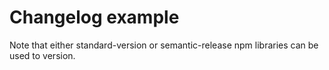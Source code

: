# Changelog example

Note that either standard-version or semantic-release npm libraries can be used to version.